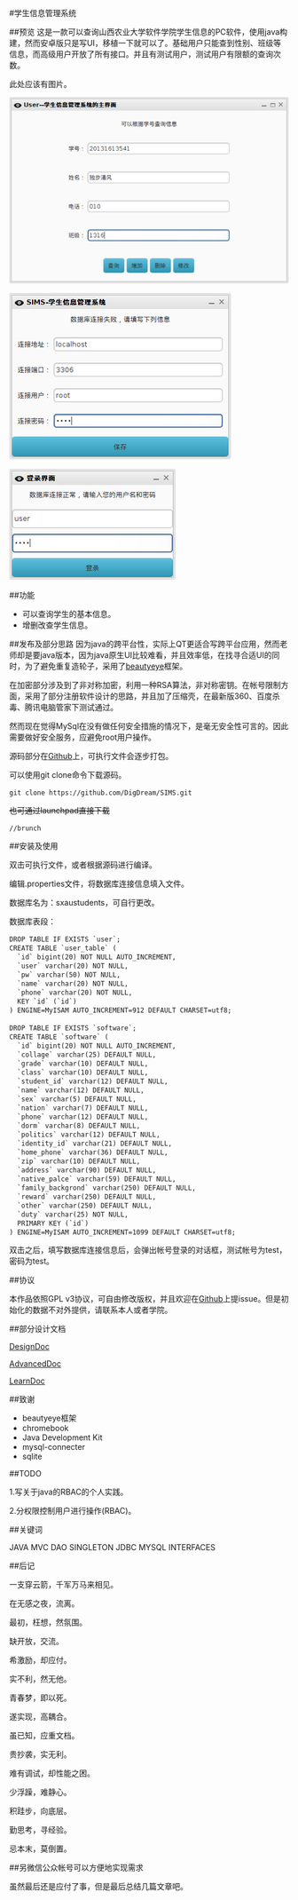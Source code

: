 #学生信息管理系统

##预览
这是一款可以查询山西农业大学软件学院学生信息的PC软件，使用java构建，然而安卓版只是写UI，移植一下就可以了。基础用户只能查到性别、班级等信息，而高级用户开放了所有接口。并且有测试用户，测试用户有限额的查询次数。

此处应该有图片。

![](screenshot/Screenshot3.png)

![](screenshot/Screenshot1.png)

![](screenshot/Screenshot2.png)

##功能

 + 可以查询学生的基本信息。
 + 增删改查学生信息。

##发布及部分思路
因为java的跨平台性，实际上QT更适合写跨平台应用，然而老师却是要java版本，因为java原生UI比较难看，并且效率低，在找寻合适UI的同时，为了避免重复造轮子，采用了[beautyeye](https://github.com/JackJiang2011/beautyeye)框架。

在加密部分涉及到了非对称加密，利用一种RSA算法，非对称密钥。在帐号限制方面，采用了部分注册软件设计的思路，并且加了压缩壳，在最新版360、百度杀毒、腾讯电脑管家下测试通过。

然而现在觉得MySql在没有做任何安全措施的情况下，是毫无安全性可言的。因此需要做好安全服务，应避免root用户操作。

源码部分在[Github](https://github.com/DigDream/SIMS)上，可执行文件会逐步打包。

可以使用git clone命令下载源码。

	git clone https://github.com/DigDream/SIMS.git

~~也可通过launchpad直接下载~~

	//brunch

##安装及使用

双击可执行文件，或者根据源码进行编译。

编辑.properties文件，将数据库连接信息填入文件。

数据库名为：sxaustudents，可自行更改。

数据库表段：

	DROP TABLE IF EXISTS `user`;
	CREATE TABLE `user_table` (
	  `id` bigint(20) NOT NULL AUTO_INCREMENT,
	  `user` varchar(20) NOT NULL,
	  `pw` varchar(50) NOT NULL,
	  `name` varchar(20) NOT NULL,
	  `phone` varchar(20) NOT NULL,
	  KEY `id` (`id`)
	) ENGINE=MyISAM AUTO_INCREMENT=912 DEFAULT CHARSET=utf8;
	
	DROP TABLE IF EXISTS `software`;
	CREATE TABLE `software` (
	  `id` bigint(20) NOT NULL AUTO_INCREMENT,
	  `collage` varchar(25) DEFAULT NULL,
	  `grade` varchar(10) DEFAULT NULL,
	  `class` varchar(10) DEFAULT NULL,
	  `student_id` varchar(12) DEFAULT NULL,
	  `name` varchar(12) DEFAULT NULL,
	  `sex` varchar(5) DEFAULT NULL,
	  `nation` varchar(7) DEFAULT NULL,
	  `phone` varchar(12) DEFAULT NULL,
	  `dorm` varchar(8) DEFAULT NULL,
	  `politics` varchar(12) DEFAULT NULL,
	  `identity_id` varchar(21) DEFAULT NULL,
	  `home_phone` varchar(36) DEFAULT NULL,
	  `zip` varchar(10) DEFAULT NULL,
	  `address` varchar(90) DEFAULT NULL,
	  `native_palce` varchar(59) DEFAULT NULL,
	  `family_backgrond` varchar(250) DEFAULT NULL,
	  `reward` varchar(250) DEFAULT NULL,
	  `other` varchar(250) DEFAULT NULL,
	  `duty` varchar(25) NOT NULL,
	  PRIMARY KEY (`id`)
	) ENGINE=MyISAM AUTO_INCREMENT=1099 DEFAULT CHARSET=utf8;

双击之后，填写数据库连接信息后，会弹出帐号登录的对话框，测试帐号为test，密码为test。

##协议

本作品依照GPL v3协议，可自由修改版权，并且欢迎在[Github](https://github.com/DigDream/SIMS)上提issue。但是初始化的数据不对外提供，请联系本人或者学院。

##部分设计文档

[DesignDoc](https://github.com/DigDream/SIMS/blob/master/DesignDoc.md)

[AdvancedDoc](https://github.com/DigDream/SIMS/blob/master/AdvancedDoc.md)

[LearnDoc](https://github.com/DigDream/SIMS/blob/master/LearnDoc.md)

##致谢

+ beautyeye框架
+ chromebook
+ Java Development Kit
+ mysql-connecter
+ sqlite

##TODO

1.写关于java的RBAC的个人实践。

2.分权限控制用户进行操作(RBAC)。

##关键词

JAVA MVC DAO SINGLETON JDBC MYSQL INTERFACES

##后记

一支穿云箭，千军万马来相见。

在无感之夜，流离。

最初，枉想，然氛围。

缺开放，交流。

希激励，却应付。

实不利，然无他。

青春梦，即以死。

遂实现，高耦合。

虽已知，应重文档。

贵抄袭，实无利。

难有调试，却性能之困。

少浮躁，难静心。

积跬步，向底层。

勤思考，寻经验。

忌本末，莫倒置。

##另微信公众帐号可以方便地实现需求

虽然最后还是应付了事，但是最后总结几篇文章吧。